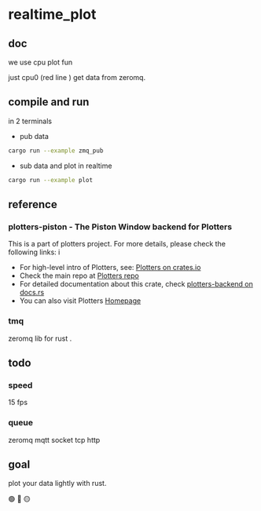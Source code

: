 # realtime_plot

## doc

we use cpu plot fun

just cpu0 (red line ) get data from zeromq.
## compile and run

in 2 terminals 
* pub data
```sh
cargo run --example zmq_pub
```
* sub data and plot in realtime
```sh
cargo run --example plot
```

## reference

###  plotters-piston - The Piston Window backend for Plotters

This is a part of plotters project. For more details, please check the following links:
i
- For high-level intro of Plotters, see: [Plotters on crates.io](https://crates.io/crates/plotters)
- Check the main repo at [Plotters repo](https://github.com/38/plotters.git)
- For detailed documentation about this crate, check [plotters-backend on docs.rs](https://docs.rs/plotters-backend/)
- You can also visit Plotters [Homepage](https://plotters-rs.github.io)

### tmq
zeromq lib for rust .
## todo
### speed 
15 fps
### queue
zeromq
mqtt
socket
tcp 
http

## goal

plot your data lightly with rust.

🟢  🔴  🟡